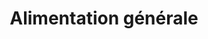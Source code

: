 ---
title: "Alimentation générale"
url: /champigny-sur-marne/alimentation-generale/
shop: commodité
---
